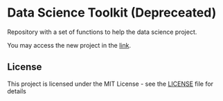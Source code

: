 # Data Science Toolkit (Depreceated)

Repository with a set of functions to help the data science project.

You may access the new project in the [link](https://github.com/juniorcl/data-science-toolkit).

## License

This project is licensed under the MIT License - see the [LICENSE](LICENSE) file for details
